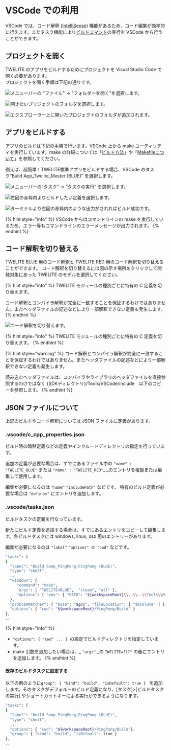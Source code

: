 # VSCode での利用

VSCode では、コード解釈 ([IntelliSense](https://code.visualstudio.com/docs/editor/intellisense)) 機能があるため、コード編集が効率的に行えます。またタスク機能により[ビルドコマンド](komandoraindenobirudo.md)の実行を VSCode から行うことができます。

## プロジェクトを開く

TWELITE のアプリをビルドするためにプロジェクトを Visual Studio Code で開く必要があります。\
プロジェクトを開く手順は下記の通りです。

![メニューバーの "ファイル" → "フォルダーを開く"を選択します。](<../.gitbook/assets/image (43).png>)

![開きたいプリジェクトのフォルダを選択します。](<../.gitbook/assets/image (44).png>)

![エクスプローラー上に開いたプロジェクトのフォルダが追加されます。](<../.gitbook/assets/image (45).png>)



## アプリをビルドする

アプリのビルドは下記の手順で行います。VSCode 上から make ユーティリティを実行しています。make の詳細については「[ビルド方法](komandoraindenobirudo.md)」や「[Makefileについて](birudonitsuite/makefile-nitsuite.md)」を参照してください。

例えば、超簡単！TWELITE標準アプリをビルドする場合、VSCode のタスク”Build App_Twelite_Master (BLUE)” を選択します。

![メニューバーの”タスク” → ”タスクの実行” を選択します。](<../.gitbook/assets/image (47).png>)

![右図の赤枠内よりビルドしたい定義を選択します。](<../.gitbook/assets/image (48).png>)

![ターミナルより右図の赤枠内のような出力がされればビルド成功です。](<../.gitbook/assets/image (49).png>)

{% hint style="info" %}
VSCode からはコマンドラインの make を実行しているため、エラー等もコマンドラインのエラーメッセージが出力されます。
{% endhint %}

## コード解釈を切り替える

TWELITE BLUE 用のコード解釈と TWELITE RED 用のコード解釈を切り替えることができます。 コード解釈を切り替えるには図の示す場所をクリックして開発対象にあった TWELITE のモデルを選択してください。

{% hint style="info" %}
TWELITE モジュールの種別ごとに特有の C 定義を切り替えます。

コード解釈とコンパイラ解釈が完全に一致することを保証するわけではありません。またヘッダファイルの記述などにより一部解釈できない定義も発生します。
{% endhint %}

![コード解釈を切り替えます。](<../.gitbook/assets/image (46).png>)

{% hint style="info" %}
TWELITE モジュールの種別ごとに特有の C 定義を切り替えます。
{% endhint %}

{% hint style="warning" %}
コード解釈とコンパイラ解釈が完全に一致することを保証するわけではありません。またヘッダファイルの記述などにより一部解釈できない定義も発生します。

読み込むヘッダファイルは、コンパイラやライブラリのヘッダファイルを直接参照するわけではなく {SDKディレクトリ}/Tools/VSCode/include　以下のコピーを参照します。
{% endhint %}

## JSON ファイルについて

上記のビルドやコード解釈については JSON ファイルに定義があります。

### .vscode/c_cpp_properties.json

ビルド時の暗黙定義などの定義やインクルードディレクトリの指定を行っています。

追加の定義が必要な場合は、すでにあるファイル中の `"name" : "TWELITE_BLUE"` または `"name" : "TWELITE_RED"`_ _のエントリを複製または編集して使用します。

編集が必要になるのは `"name"` `"includePath"` などです。 特有のビルド定義が必要な場合は  `"defines"` にエントリを追加します。

### .vscode/tasks.json

ビルドタスクの定義を行なっています。

新たにビルド定義を追加する場合は、すでにあるエントリをコピーして編集します。各ビルドタスクには windows, linux, osx 用のエントリーがあります。

編集が必要になるのは `"label"` `"options" の "cwd"` などです。

```bash
"tasks": [
{ 
  "label": "Build Samp_PingPong,PingPong (BLUE)",
  "type": "shell",
  ..
  "windows": {
     "command": "make",
     "args": [ "TWELITE=BLUE",  "clean", "all" ],
     "options": { "env": { "PATH": "${workspaceRoot}\\..\\..\\Tools\\MinGW\\msys\\1.0\\bin" } }
  },
  "problemMatcher": { "base": "$gcc", "fileLocation": [ "absolute" ] },
  "options": { "cwd": "${workspaceRoot}/PingPong/Build" }
},
..

```

{% hint style="info" %}
* `"options": { "cwd" ... } `の設定でビルドディレクトリを指定しています。
* make 引数を追加したい場合は、_ _`"args"`_ _の `TWELITE=???"` の後にエントリを追加します。
{% endhint %}

#### 既存のビルドタスクに設定する

以下の例のように`group": { "kind": "build", "isDefault": true } `  を追加します。そのタスクがデフォルトのビルド定義になり、\[タスク]>\[ビルドタスクの実行] やショートカットキーによる実行ができるようになります。

```bash
"tasks": [
{ 
  "label": "Build Samp_PingPong,PingPong (BLUE)",
  "type": "shell",
  ..
  "options": { "cwd": "${workspaceRoot}/PingPong/Build"},
  "group": { "kind": "build", "isDefault": true }
},
..
```
